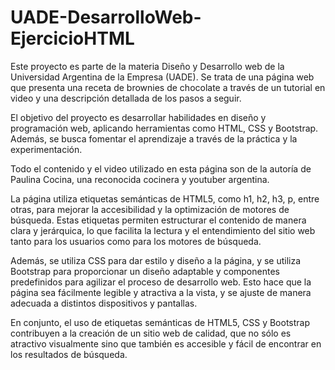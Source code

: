 # UADE-DesarrolloWeb-EjercicioHTML
Este proyecto es parte de la materia Diseño y Desarrollo web de la Universidad Argentina de la Empresa (UADE). Se trata de una página web que presenta una receta de brownies de chocolate a través de un tutorial en video y una descripción detallada de los pasos a seguir.

El objetivo del proyecto es desarrollar habilidades en diseño y programación web, aplicando herramientas como HTML, CSS y Bootstrap. Además, se busca fomentar el aprendizaje a través de la práctica y la experimentación.

Todo el contenido y el video utilizado en esta página son de la autoría de Paulina Cocina, una reconocida cocinera y youtuber argentina. 

La página utiliza etiquetas semánticas de HTML5, como h1, h2, h3, p, entre otras, para mejorar la accesibilidad y la optimización de motores de búsqueda. Estas etiquetas permiten estructurar el contenido de manera clara y jerárquica, lo que facilita la lectura y el entendimiento del sitio web tanto para los usuarios como para los motores de búsqueda.

Además, se utiliza CSS para dar estilo y diseño a la página, y se utiliza Bootstrap para proporcionar un diseño adaptable y componentes predefinidos para agilizar el proceso de desarrollo web. Esto hace que la página sea fácilmente legible y atractiva a la vista, y se ajuste de manera adecuada a distintos dispositivos y pantallas.

En conjunto, el uso de etiquetas semánticas de HTML5, CSS y Bootstrap contribuyen a la creación de un sitio web de calidad, que no sólo es atractivo visualmente sino que también es accesible y fácil de encontrar en los resultados de búsqueda.
